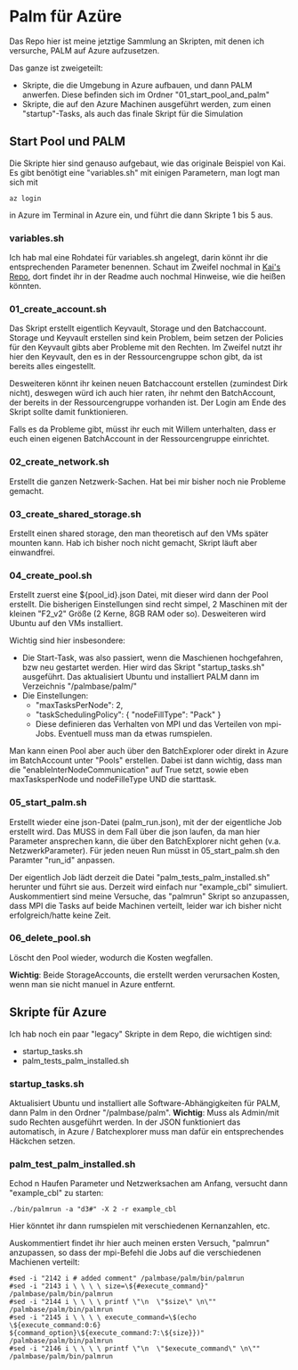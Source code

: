 # Palm für Azüre

Das Repo hier ist meine jetztige Sammlung an Skripten, mit denen ich versurche, PALM auf Azure aufzusetzen.

Das ganze ist zweigeteilt:
* Skripte, die die Umgebung in Azure aufbauen, und dann PALM anwerfen. Diese befinden sich im Ordner "01_start_pool_and_palm"
* Skripte, die auf den Azure Machinen ausgeführt werden, zum einen "startup"-Tasks, als auch das finale Skript für die Simulation


## Start Pool und PALM
Die Skripte hier sind genauso aufgebaut, wie das originale Beispiel von Kai. Es gibt benötigt eine "variables.sh" mit einigen Parametern,
man logt man sich mit

    az login

in Azure im Terminal in Azure ein, und führt die dann Skripte 1 bis 5 aus.

### variables.sh
Ich hab mal eine Rohdatei für variables.sh angelegt, darin könnt ihr die entsprechenden Parameter benennen. Schaut im Zweifel nochmal in [Kai's Repo](https://github.com/kaneuffe/azure-batch-workshop), dort findet ihr in der Readme auch nochmal Hinweise, wie die heißen könnten.


### 01_create_account.sh
Das Skript erstellt eigentlich Keyvault, Storage und den Batchaccount. Storage und Keyvault erstellen sind kein Problem, beim setzen der Policies für den Keyvault gibts aber Probleme mit den Rechten. Im Zweifel nutzt ihr hier den Keyvault, den es in der Ressourcengruppe schon gibt, da ist bereits alles eingestellt.

Desweiteren könnt ihr keinen neuen Batchaccount erstellen (zumindest Dirk nicht), deswegen würd ich auch hier raten, ihr nehmt den BatchAccount, der bereits in der Ressourcengruppe vorhanden ist. Der Login am Ende des Skript sollte damit funktionieren.

Falls es da Probleme gibt, müsst ihr euch mit Willem unterhalten, dass er euch einen eigenen BatchAccount in der Ressourcengruppe einrichtet.

### 02_create_network.sh
Erstellt die ganzen Netzwerk-Sachen. Hat bei mir bisher noch nie Probleme gemacht.


### 03_create_shared_storage.sh
Erstellt einen shared storage, den man theoretisch auf den VMs später mounten kann. Hab ich bisher noch nicht gemacht, Skript läuft aber einwandfrei.


### 04_create_pool.sh
Erstellt zuerst eine ${pool_id}.json Datei, mit dieser wird dann der Pool erstellt. Die bisherigen Einstellungen sind recht simpel, 2 Maschinen mit der kleinen "F2_v2" Größe (2 Kerne, 8GB RAM oder so). Desweiteren wird Ubuntu auf den VMs installiert.

Wichtig sind hier insbesondere:
* Die Start-Task, was also passiert, wenn die Maschienen hochgefahren, bzw neu gestartet werden. Hier wird das Skript "startup_tasks.sh" ausgeführt. Das aktualisiert Ubuntu und installiert PALM dann im Verzeichnis "/palmbase/palm/"
* Die Einstellungen:
    * "maxTasksPerNode": 2,
    * "taskSchedulingPolicy": {
        "nodeFillType": "Pack"
       }
    * Diese definieren das Verhalten von MPI und das Verteilen von mpi-Jobs. Eventuell muss man da etwas rumspielen.

Man kann einen Pool aber auch über den BatchExplorer oder direkt in Azure im BatchAccount unter "Pools" erstellen. Dabei ist dann wichtig, dass man die "enableInterNodeCommunication" auf True setzt, sowie eben maxTasksperNode und nodeFilleType UND die starttask.


### 05_start_palm.sh
Erstellt wieder eine json-Datei (palm_run.json), mit der der eigentliche Job erstellt wird. Das MUSS in dem Fall über die json laufen, da man hier Parameter ansprechen kann, die über den BatchExplorer nicht gehen (v.a. NetzwerkParameter). Für jeden neuen Run müsst in 05_start_palm.sh den Paramter "run_id" anpassen.

Der eigentlich Job lädt derzeit die Datei "palm_tests_palm_installed.sh" herunter und führt sie aus. Derzeit wird einfach nur "example_cbl" simuliert. Auskommentiert sind meine Versuche, das "palmrun" Skript so anzupassen, dass MPI die Tasks auf beide Machinen verteilt, leider war ich bisher nicht erfolgreich/hatte keine Zeit.


### 06_delete_pool.sh
Löscht den Pool wieder, wodurch die Kosten wegfallen.

**Wichtig**: Beide StorageAccounts, die erstellt werden verursachen Kosten, wenn man sie nicht manuel in Azure entfernt.


## Skripte für Azure
Ich hab noch ein paar "legacy" Skripte in dem Repo, die wichtigen sind:
* startup_tasks.sh
* palm_tests_palm_installed.sh

### startup_tasks.sh
Aktualisiert Ubuntu und installiert alle Software-Abhängigkeiten für PALM, dann Palm in den Ordner "/palmbase/palm".
**Wichtig**: Muss als Admin/mit sudo Rechten ausgeführt werden. In der JSON funktioniert das automatisch, in Azure / Batchexplorer muss man dafür ein entsprechendes Häckchen setzen.

### palm_test_palm_installed.sh
Echod n Haufen Parameter und Netzwerksachen am Anfang, versucht dann "example_cbl" zu starten:

    ./bin/palmrun -a "d3#" -X 2 -r example_cbl

Hier könntet ihr dann rumspielen mit verschiedenen Kernanzahlen, etc.

Auskommentiert findet ihr hier auch meinen ersten Versuch, "palmrun" anzupassen, so dass der mpi-Befehl die Jobs auf die verschiedenen Machienen verteilt:

    #sed -i "2142 i # added comment" /palmbase/palm/bin/palmrun
    #sed -i "2143 i \ \ \ \ size=\${#execute_command}" /palmbase/palm/bin/palmrun
    #sed -i "2144 i \ \ \ \ printf \"\n  \"$size\" \n\"" /palmbase/palm/bin/palmrun
    #sed -i "2145 i \ \ \ \ execute_command=\$(echo \${execute_command:0:6} ${command_option}\${execute_command:7:\${size}})" /palmbase/palm/bin/palmrun
    #sed -i "2146 i \ \ \ \ printf \"\n  \"$execute_command\" \n\"" /palmbase/palm/bin/palmrun
